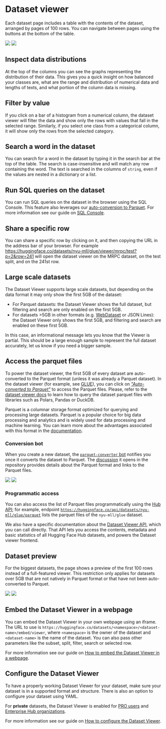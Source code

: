 # Dataset viewer

Each dataset page includes a table with the contents of the dataset, arranged by pages of 100 rows. You can navigate between pages using the buttons at the bottom of the table.

<div class="flex justify-center">
<img class="block dark:hidden" src="https://huggingface.co/datasets/huggingface/documentation-images/resolve/main/hub/dataset-viewer.png"/>
<img class="hidden dark:block" src="https://huggingface.co/datasets/huggingface/documentation-images/resolve/main/hub/dataset-viewer-dark.png"/>
</div>

## Inspect data distributions

At the top of the columns you can see the graphs representing the distribution of their data. This gives you a quick insight on how balanced your classes are, what are the range and distribution of numerical data and lengths of texts, and what portion of the column data is missing.

## Filter by value

If you click on a bar of a histogram from a numerical column, the dataset viewer will filter the data and show only the rows with values that fall in the selected range.
Similarly, if you select one class from a categorical column, it will show only the rows from the selected category.

## Search a word in the dataset

You can search for a word in the dataset by typing it in the search bar at the top of the table. The search is case-insensitive and will match any row containing the word. The text is searched in the columns of `string`, even if the values are nested in a dictionary or a list.

## Run SQL queries on the dataset

You can run SQL queries on the dataset in the browser using the SQL Console. This feature also leverages our [auto-conversion to Parquet](datasets-viewer#access-the-parquet-files). 
For more information see our guide on [SQL Console](./datasets-viewer-sql-console).

## Share a specific row

You can share a specific row by clicking on it, and then copying the URL in the address bar of your browser. For example https://huggingface.co/datasets/nyu-mll/glue/viewer/mrpc/test?p=2&row=241 will open the dataset viewer on the MRPC dataset, on the test split, and on the 241st row.

## Large scale datasets

The Dataset Viewer supports large scale datasets, but depending on the data format it may only show the first 5GB of the dataset:

- For Parquet datasets: the Dataset Viewer shows the full dataset, but filtering and search are only enabled on the first 5GB.
- For datasets >5GB in other formats (e.g. [WebDataset](https://github.com/webdataset/webdataset) or JSON Lines): the Dataset Viewer only shows the first 5GB, and filtering and search are enabled on these first 5GB.

In this case, an informational message lets you know that the Viewer is partial. This should be a large enough sample to represent the full dataset accurately, let us know if you need a bigger sample.

## Access the parquet files

To power the dataset viewer, the first 5GB of every dataset are auto-converted to the Parquet format (unless it was already a Parquet dataset). In the dataset viewer (for example, see [GLUE](https://huggingface.co/datasets/nyu-mll/glue)), you can click on [_"Auto-converted to Parquet"_](https://huggingface.co/datasets/nyu-mll/glue/tree/refs%2Fconvert%2Fparquet/cola) to access the Parquet files. Please, refer to the [dataset viewer docs](/docs/datasets-server/parquet_process) to learn how to query the dataset parquet files with libraries such as Polars, Pandas or DuckDB.

<Tip>

Parquet is a columnar storage format optimized for querying and processing large datasets. Parquet is a popular choice for big data processing and analytics and is widely used for data processing and machine learning. You can learn more about the advantages associated with this format in the <a href="https://huggingface.co/docs/datasets-server/parquet">documentation</a>.

</Tip>

### Conversion bot

When you create a new dataset, the [`parquet-converter` bot](https://huggingface.co/parquet-converter) notifies you once it converts the dataset to Parquet. The [discussion](./repositories-pull-requests-discussions) it opens in the repository provides details about the Parquet format and links to the Parquet files.

<div class="flex justify-center">
<img class="block dark:hidden" src="https://huggingface.co/datasets/huggingface/documentation-images/resolve/main/hub/parquet-converter-profile-light.png"/>
<img class="hidden dark:block" src="https://huggingface.co/datasets/huggingface/documentation-images/resolve/main/hub/parquet-converter-profile-dark.png"/>
</div>

### Programmatic access

You can also access the list of Parquet files programmatically using the [Hub API](./api#get-apidatasetsrepoidparquet); for example, endpoint [`https://huggingface.co/api/datasets/nyu-mll/glue/parquet`](https://huggingface.co/api/datasets/nyu-mll/glue/parquet) lists the parquet files of the `nyu-mll/glue` dataset.

We also have a specific documentation about the [Dataset Viewer API](https://huggingface.co/docs/dataset-viewer), which you can call directly. That API lets you access the contents, metadata and basic statistics of all Hugging Face Hub datasets, and powers the Dataset viewer frontend.

## Dataset preview

For the biggest datasets, the page shows a preview of the first 100 rows instead of a full-featured viewer. This restriction only applies for datasets over 5GB that are not natively in Parquet format or that have not been auto-converted to Parquet.

<div class="flex justify-center">
<img class="block dark:hidden" src="https://huggingface.co/datasets/huggingface/documentation-images/resolve/main/hub/dataset-preview.png"/>
<img class="hidden dark:block" src="https://huggingface.co/datasets/huggingface/documentation-images/resolve/main/hub/dataset-preview-dark.png"/>
</div>

## Embed the Dataset Viewer in a webpage

You can embed the Dataset Viewer in your own webpage using an iframe. The URL to use is `https://huggingface.co/datasets/<namespace>/<dataset-name>/embed/viewer`, where `<namespace>` is the owner of the dataset and `<dataset-name>` is the name of the dataset. You can also pass other parameters like the subset, split, filter, search or selected row.

For more information see our guide on [How to embed the Dataset Viewer in a webpage](./datasets-viewer-embed).

## Configure the Dataset Viewer

To have a properly working Dataset Viewer for your dataset, make sure your dataset is in a supported format and structure.
There is also an option to configure your dataset using YAML.

For **private** datasets, the Dataset Viewer is enabled for [PRO users](https://huggingface.co/pricing) and [Enterprise Hub organizations](https://huggingface.co/enterprise).

For more information see our guide on [How to configure the Dataset Viewer](./datasets-viewer-configure).

